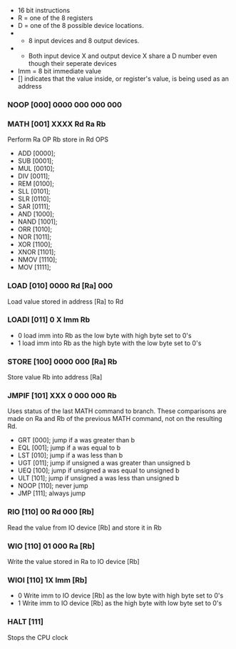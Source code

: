 - 16 bit instructions
- R = one of the 8 registers
- D = one of the 8 possible device locations. 
- - 8 input devices and 8 output devices.
- - Both input device X and output device X share a D number even though their seperate devices 
- Imm = 8 bit immediate value
- [] indicates that the value inside, or register's value, is being used as an address

### NOOP [000] 0000 000 000 000

### MATH [001] XXXX Rd Ra Rb

Perform Ra OP Rb store in Rd
OPS

- ADD   [0000];
- SUB   [0001];
- MUL   [0010];
- DIV   [0011]; 
- REM   [0100]; 
- SLL   [0101];
- SLR   [0110];
- SAR   [0111];
- AND   [1000];
- NAND  [1001];
- ORR   [1010];
- NOR   [1011];
- XOR   [1100];
- XNOR  [1101];
- NMOV  [1110];
- MOV   [1111];


### LOAD [010] 0000 Rd [Ra] 000

Load value stored in address [Ra] to Rd

### LOADI [011] 0 X Imm Rb

- 0 load imm into Rb as the low byte with high byte set to 0's
- 1 load imm into Rb as the high byte with the low byte set to 0's

### STORE [100] 0000 000 [Ra] Rb

Store value Rb into address [Ra]

### JMPIF [101] XXX 0 000 000 Rb

Uses status of the last MATH command to branch. These comparisons are made on Ra and Rb of the previous MATH command, not on the resulting Rd.

- GRT   [000]; jump if a was greater than b
- EQL   [001]; jump if a was equal to b
- LST   [010]; jump if a was less than b
- UGT   [011]; jump if unsigned a was greater than unsigned b
- UEQ   [100]; jump if unsigned a was equal to unsigned b
- ULT   [101]; jump if unsigned a was less than unsigned b
- NOOP  [110]; never jump
- JMP   [111]; always jump

### RIO [110] 00 Rd 000 [Rb]
Read the value from IO device [Rb] and store it in Rb

### WIO [110] 01 000 Ra [Rb]
Write the value stored in Ra to IO device [Rb]

### WIOI [110] 1X Imm [Rb]
- 0 Write imm to IO device [Rb] as the low byte with high byte set to 0's
- 1 Write imm to IO device [Rb] as the high byte with low byte set to 0's

### HALT [111]
Stops the CPU clock